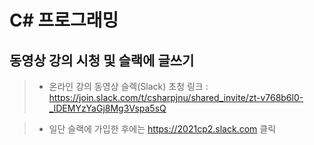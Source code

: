 # C# 프로그래밍

## 동영상 강의 시청 및 슬랙에 글쓰기

> * 온라인 강의 동영상 슬렉(Slack) 초청 링크 : https://join.slack.com/t/csharpjnu/shared_invite/zt-v768b6l0-_IDEMYzYaGj8Mg3Vspa5sQ </br>

> * 일단 슬랙에 가입한 후에는 https://2021cp2.slack.com 클릭





